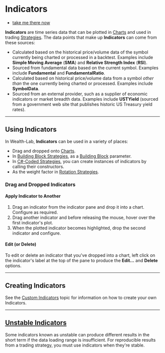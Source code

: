 # Indicators

 - [take me there now](action:Indicators)

**Indicators** are time series data that can be plotted in [Charts](Chart) and used in trading [Strategies](Strategies). The data points that make up **Indicators** can come from these sources:

 - Calculated based on the historical price/volume data of the symbol currently being charted or processed in a backtest. Examples include **Simple Moving Average** (**SMA**) and **Relative Strength Index** (**RSI**).
 - Sourced from fundamental data based on the current symbol. Examples include **Fundamental** and **FundamentalRatio**.
 - Calculated based on historical price/volume data from a symbol *other than* the one currently being charted or processed. Examples include **SymbolData**.
 - Sourced from an external provider, such as a supplier of economic indicators or market breadth data. Examples include **USTYield** (sourced from a government web site that publishes historic US Treasury yield rates).

---
## Using Indicators
In Wealth-Lab, **Indicators** can be used in a variety of places:

 - Drag and dropped onto [Charts](Chart).  
 - In [Building Block Strategies](BuildingBlock), as a [Building Block](BuildingBlocks) parameter.
 - In [C#-Coded Strategies](CSharpCodeBased), you can create instances of indicators by calling their constructors.
 - As the weight factor in [Rotation Strategies](Rotation).

### Drag and Dropped Indicators 
#### Apply Indicator to Another

 1. Drag an indicator from the indicator pane and drop it into a chart. Configure as required.
 2. Drag another indicator and before releasing the mouse, hover over the first indicator's plot. 
 3. When the plotted indicator becomes highlighted, drop the second indicator and configure. 

#### Edit (or Delete) 
To edit or delete an indicator that you've dropped into a chart, left click on the indicator's label at the top of the pane to produce the **Edit...** and **Delete** options.

---
## Creating Indicators
See the [Custom Indicators](CustomIndicators) topic for information on how to create your own Indicators.

---
## [Unstable Indicators](StabilityOfIndicators)
Some indicators known as unstable can produce different results in the short term if the data loading range is insufficient. For reproducible results from a trading strategy, you must use indicators when they're stable.